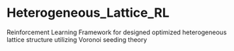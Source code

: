 # Heterogeneous_Lattice_RL
Reinforcement Learning Framework for designed optimized heterogeneous lattice structure utilizing Voronoi seeding theory
